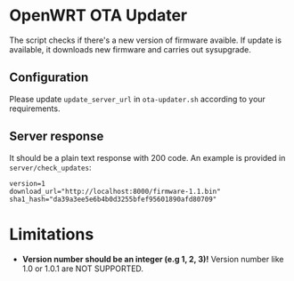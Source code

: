 # OpenWRT OTA Updater
 The script checks if there's a new version of firmware avaible. If update is available, it downloads new firmware and carries out sysupgrade.

## Configuration
Please update `update_server_url` in `ota-updater.sh` according to your requirements.

## Server response
It should be a plain text response with 200 code. An example is provided in `server/check_updates`:

```
version=1
download_url="http://localhost:8000/firmware-1.1.bin"
sha1_hash="da39a3ee5e6b4b0d3255bfef95601890afd80709"
```

# Limitations
 - **Version number should be an integer (e.g 1, 2, 3)!** Version number like 1.0 or 1.0.1 are NOT SUPPORTED.
 